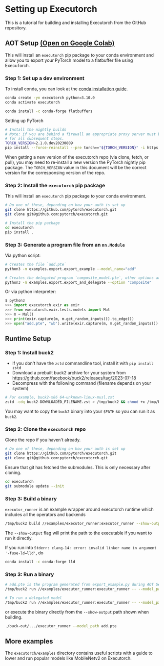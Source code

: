 # Setting up Executorch

This is a tutorial for building and installing Executorch from the GitHub repository.

## AOT Setup [(Open on Google Colab)](https://colab.research.google.com/drive/1m8iU4y7CRVelnnolK3ThS2l2gBo7QnAP#scrollTo=1o2t3LlYJQY5)

This will install an `executorch` pip package to your conda environment and
allow you to export your PyTorch model to a flatbuffer file using ExecuTorch.

### Step 1: Set up a dev environment

To install conda, you can look at the
[conda installation guide](https://conda.io/projects/conda/en/latest/user-guide/install/index.html).

```bash
conda create -yn executorch python=3.10.0
conda activate executorch

conda install -c conda-forge flatbuffers
```

Setting up PyTorch
```bash
# Install the nightly builds
# Note: if you are behind a firewall an appropriate proxy server must be setup
# for all subsequent steps.
TORCH_VERSION=2.1.0.dev20230809
pip install --force-reinstall --pre torch=="${TORCH_VERSION}" -i https://download.pytorch.org/whl/nightly/cpu
```

When getting a new version of the executorch repo (via clone, fetch, or pull),
you may need to re-install a new version the PyTorch nightly pip package. The
`TORCH_VERSION` value in this document will be the correct version for the
corresponsing version of the repo.

### Step 2: Install the `executorch` pip package

This will install an  `executorch` pip package to your conda environment.

```bash
# Do one of these, depending on how your auth is set up
git clone https://github.com/pytorch/executorch.git
git clone git@github.com:pytorch/executorch.git

# Install the pip package
cd executorch
pip install .
```

### Step 3: Generate a program file from an `nn.Module`

Via python script:
```bash
# Creates the file `add.pte`
python3 -m examples.export.export_example --model_name="add"

# Creates the delegated program `composite_model.pte`, other options are "whole" and "partition"
python3 -m examples.export.export_and_delegate --option "composite"
```

Or via python interpreter:
```python
$ python3
>>> import executorch.exir as exir
>>> from executorch.exir.tests.models import Mul
>>> m = Mul()
>>> print(exir.capture(m, m.get_random_inputs()).to_edge())
>>> open("add.pte", "wb").write(exir.capture(m, m.get_random_inputs()).to_edge().to_executorch().buffer)
```

## Runtime Setup

### Step 1: Install buck2

- If you don't have the `zstd` commandline tool, install it with `pip install zstd`
- Download a prebuilt buck2 archive for your system from https://github.com/facebook/buck2/releases/tag/2023-07-18
- Decompress with the following command (filename depends on your system)

```bash
# For example, buck2-x86_64-unknown-linux-musl.zst
zstd -cdq buck2-DOWNLOADED_FILENAME.zst > /tmp/buck2 && chmod +x /tmp/buck2
```

You may want to copy the `buck2` binary into your `$PATH` so you can run it as `buck2`.

### Step 2: Clone the `executorch` repo

Clone the repo if you haven't already.

```bash
# Do one of these, depending on how your auth is set up
git clone https://github.com/pytorch/executorch.git
git clone git@github.com:pytorch/executorch.git
```

Ensure that git has fetched the submodules. This is only necessary after
cloning.

```bash
cd executorch
git submodule update --init
```

### Step 3: Build a binary

`executor_runner` is an example wrapper around executorch runtime which includes all the operators and backends

```bash
/tmp/buck2 build //examples/executor_runner:executor_runner --show-output
```

The `--show-output` flag will print the path to the executable if you want to run it directly.

If you run into `Stderr: clang-14: error: invalid linker name in argument '-fuse-ld=lld'`, do
```bash
conda install -c conda-forge lld
```

### Step 3: Run a binary

```bash
# add.pte is the program generated from export_example.py during AOT Setup Step 3
/tmp/buck2 run //examples/executor_runner:executor_runner -- --model_path add.pte

# To run a delegated model
/tmp/buck2 run //examples/executor_runner:executor_runner -- --model_path composite_model.pte
```

or execute the binary directly from the `--show-output` path shown when building.

```bash
./buck-out/.../executor_runner --model_path add.pte
```

## More examples

The `executorch/examples` directory contains useful scripts with a guide to lower and run
popular models like MobileNetv2 on Executorch.
